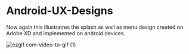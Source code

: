 # Android-UX-Designs


Now again this illustratres the splash as well as menu design created on Adobe XD and implemented on android devices.


![ezgif com-video-to-gif (1)](https://user-images.githubusercontent.com/54402567/77877182-a9460d00-7272-11ea-9332-8e84a4d077fb.gif)
